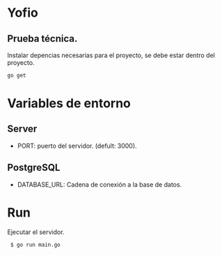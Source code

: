 # Yofio
## Prueba técnica.

Instalar depencias necesarias para el proyecto, se debe estar dentro del proyecto.
```sh
go get
```
# Variables de entorno
## Server
* PORT: puerto del servidor. (defult: 3000).

## PostgreSQL
* DATABASE_URL: Cadena de conexión a la base de datos.

# Run
Ejecutar el servidor.
``` sh
 $ go run main.go
```